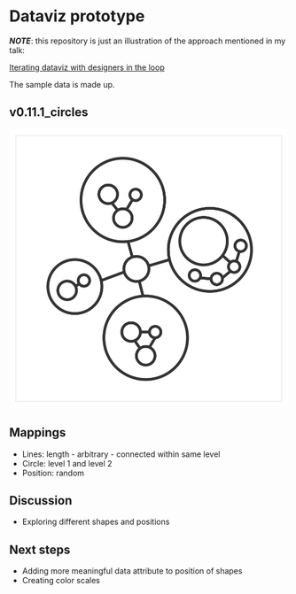 # Dataviz prototype

_**NOTE**_: this repository is just an illustration of the approach mentioned in my talk:

[Iterating dataviz with designers in the loop](https://slides.com/lucyia/iterating-dataviz-with-designers-in-loop)

The sample data is made up.

## v0.11.1_circles

![](0.11.1_circles.svg)

## Mappings
* Lines: length - arbitrary - connected within same level
* Circle: level 1 and level 2
* Position: random

## Discussion
* Exploring different shapes and positions

## Next steps
* Adding more meaningful data attribute to position of shapes
* Creating color scales
